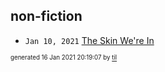 ## non-fiction


* <code>Jan 10, 2021</code> [The Skin We're In](2021-01-10T16-54-31-the-skin-we're-in.md)

<sup><sub>generated 16 Jan 2021 20:19:07 by <a href='https://github.com/senorprogrammer/til'>til</a></sub></sup>
